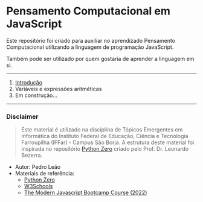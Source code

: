 # Pensamento Computacional em JavaScript
Este repositório foi criado para auxiliar no aprendizado Pensamento Computacional utilizando a linguagem de programação JavaScript.

Também pode ser utilizado por quem gostaria de aprender a linguagem em si.

---

1. [Introdução](/content/1-Intro.md)
2. Variáveis e expressões aritméticas
3. Em construção...

---

### Disclaimer
> Este material é utilizado na disciplina de Tópicos Emergentes em Informática do Instituto Federal de Educação, Ciência e Tecnologia Farroupilha (IFFar) - Campus São Borja.
> A estrutura deste material foi inspirada no repositório [Python Zero](https://github.com/leobezerra/python-zero) criado pelo Prof. Dr. Leonardo Bezerra.

* Autor: Pedro Leão
* Materiais de referência:
  * [Python Zero](https://github.com/leobezerra/python-zero)
  * [W3Schools](https://www.w3schools.com/)
  * [The Modern Javascript Bootcamp Course (2022)](https://www.udemy.com/course/javascript-beginners-complete-tutorial/)
